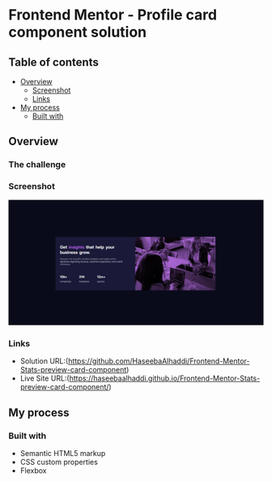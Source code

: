 # Frontend Mentor - Profile card component solution
## Table of contents

- [Overview](#overview)
  - [Screenshot](#screenshot)
  - [Links](#links)
- [My process](#my-process)
  - [Built with](#built-with)

## Overview

### The challenge

### Screenshot

![](./Screenshot.jpg)


### Links

- Solution URL:(https://github.com/HaseebaAlhaddi/Frontend-Mentor-Stats-preview-card-component)
- Live Site URL:(https://haseebaalhaddi.github.io/Frontend-Mentor-Stats-preview-card-component/)

## My process

### Built with

- Semantic HTML5 markup
- CSS custom properties
- Flexbox
